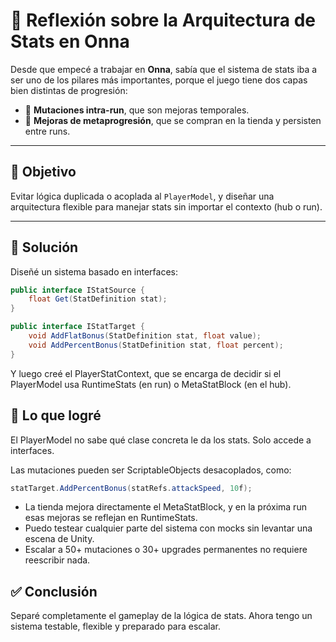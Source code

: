 ﻿# 🧠 Reflexión sobre la Arquitectura de Stats en Onna

Desde que empecé a trabajar en **Onna**, sabía que el sistema de stats iba a ser uno de los pilares más importantes, porque el juego tiene dos capas bien distintas de progresión:

- 🧬 **Mutaciones intra-run**, que son mejoras temporales.
- 💎 **Mejoras de metaprogresión**, que se compran en la tienda y persisten entre runs.

---

## 🎯 Objetivo

Evitar lógica duplicada o acoplada al `PlayerModel`, y diseñar una arquitectura flexible para manejar stats sin importar el contexto (hub o run).

---

## 🧩 Solución

Diseñé un sistema basado en interfaces:

```csharp
public interface IStatSource {
    float Get(StatDefinition stat);
}

public interface IStatTarget {
    void AddFlatBonus(StatDefinition stat, float value);
    void AddPercentBonus(StatDefinition stat, float percent);
}
```
Y luego creé el PlayerStatContext, que se encarga de decidir si el PlayerModel usa RuntimeStats (en run) o MetaStatBlock (en el hub).

## 🧠 Lo que logré
El PlayerModel no sabe qué clase concreta le da los stats. Solo accede a interfaces.

Las mutaciones pueden ser ScriptableObjects desacoplados, como:

```csharp
statTarget.AddPercentBonus(statRefs.attackSpeed, 10f);
```

* La tienda mejora directamente el MetaStatBlock, y en la próxima run esas mejoras se reflejan en RuntimeStats.
* Puedo testear cualquier parte del sistema con mocks sin levantar una escena de Unity.
* Escalar a 50+ mutaciones o 30+ upgrades permanentes no requiere reescribir nada.

## ✅ Conclusión
Separé completamente el gameplay de la lógica de stats.
Ahora tengo un sistema testable, flexible y preparado para escalar.